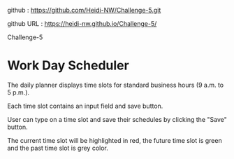 github : https://github.com/Heidi-NW/Challenge-5.git

github URL : https://heidi-nw.github.io/Challenge-5/

Challenge-5

# Work Day Scheduler 

The daily planner displays time slots for standard business hours (9 a.m. to 5 p.m.).

Each time slot contains an input field and save button.

User can type on a time slot and save their schedules by clicking the "Save" button.

The current time slot will be highlighted in red, the future time slot is green and the past time slot is grey color.
